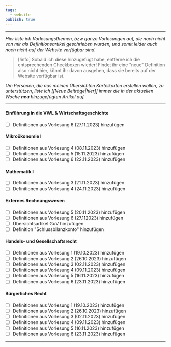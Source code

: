 ```yaml
---
tags:
  - website
publish: true
---
```

***

*Hier liste ich Vorlesungsthemen, bzw ganze Vorlesungen auf, die noch nicht von mir als Definitionsartikel geschrieben wurden, und somit leider auch noch nicht auf der Website verfügbar sind.*

> [!info]
>Sobald ich diese hinzugefügt habe, entferne ich die entsprechenden Checkboxen wieder!
>Findet ihr eine "neue" Definition also nicht hier, könnt ihr davon ausgehen, dass sie bereits auf der Website verfügbar ist. 

*Um Personen, die aus meinen Übersichten Karteikarten erstellen wollen, zu unterstützen, liste ich [[Neue Beiträge|hier]] immer die in der aktuellen Woche **neu** hinzugefügten Artikel auf.*
***
#### Einführung in die VWL & Wirtschaftsgeschichte
 - [ ] Definitionen aus Vorlesung 6 (27.11.2023) hinzufügen

#### Mikroökonomie I
- [ ] Definitionen aus Vorlesung 4 (08.11.2023) hinzufügen
- [ ] Definitionen aus Vorlesung 5 (15.11.2023) hinzufügen
- [ ] Definitionen aus Vorlesung 6 (22.11.2023) hinzufügen

#### Mathematik I
- [ ] Definitionen aus Vorlesung 3 (21.11.2023) hinzufügen
- [ ] Definitionen aus Vorlesung 4 (24.11.2023) hinzufügen
#### Externes Rechnungswesen
- [ ] Definitionen aus Vorlesung 5 (20.11.2023) hinzufügen
- [ ] Definitionen aus Vorlesung 6 (27.112023) hinzufügen
- [ ] Übersichtsartikel GuV hinzufügen
- [ ] Definition "Schlussbilanzkonto" hinzufügen

#### Handels- und Gesellschaftsrecht
- [ ] Definitionen aus Vorlesung 1 (19.10.2023) hinzufügen
- [ ] Definitionen aus Vorlesung 2 (26.10.2023) hinzufügen
- [ ] Definitionen aus Vorlesung 3 (02.11.2023) hinzufügen
- [ ] Definitionen aus Vorlesung 4 (09.11.2023) hinzufügen
- [ ] Definitionen aus Vorlesung 5 (16.11.2023) hinzufügen
- [ ] Definitionen aus Vorlesung 6 (23.11.2023) hinzufügen

#### Bürgerliches Recht
- [ ] Definitionen aus Vorlesung 1 (19.10.2023) hinzufügen
- [ ] Definitionen aus Vorlesung 2 (26.10.2023) hinzufügen
- [ ] Definitionen aus Vorlesung 3 (02.11.2023) hinzufügen
- [ ] Definitionen aus Vorlesung 4 (09.11.2023) hinzufügen
- [ ] Definitionen aus Vorlesung 5 (16.11.2023) hinzufügen
- [ ] Definitionen aus Vorlesung 6 (23.11.2023) hinzufügen

***

